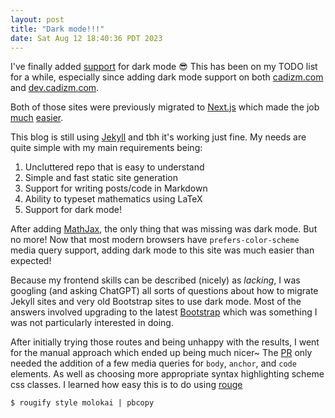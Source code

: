 ```yaml
---
layout: post
title: "Dark mode!!!"
date: Sat Aug 12 18:40:36 PDT 2023
---
```


I've finally added [support](https://github.com/cadizm/blog.cadizm.com/pull/6) for dark mode 😎
This has been on my TODO list for a while, especially since adding dark mode support on both
[cadizm.com](https://cadizm.com) and [dev.cadizm.com](https://dev.cadizm.com).

Both of those sites were previously migrated to [Next.js](https://nextjs.org/) which made the job
[much](https://github.com/cadizm/cadizm.github.io/pull/2) [easier](https://github.com/cadizm/dev-frontend/pull/1).

This blog is still using [Jekyll](https://jekyllrb.com/) and tbh it's working just fine. My needs
are quite simple with my main requirements being:

  1. Uncluttered repo that is easy to understand
  2. Simple and fast static site generation
  3. Support for writing posts/code in Markdown
  4. Ability to typeset mathematics using LaTeX
  5. Support for dark mode!

After adding [MathJax](https://www.mathjax.org/), the only thing that was missing was dark mode.
But no more! Now that most modern browsers have `prefers-color-scheme` media query support, adding
dark mode to this site was much easier than expected!

Because my frontend skills can be described (nicely) as _lacking_, I was googling (and asking ChatGPT)
all sorts of questions about how to migrate Jekyll sites and very old Bootstrap sites to use dark mode.
Most of the answers involved upgrading to the latest [Bootstrap](https://getbootstrap.com/) which was
something I was not particularly interested in doing.

After initially trying those routes and being unhappy with the results, I went for the manual approach
which ended up being much nicer~ The [PR](https://github.com/cadizm/blog.cadizm.com/pull/6) only needed
the addition of a few media queries for `body`, `anchor`, and `code` elements. As well as choosing more
appropriate syntax highlighting scheme css classes. I learned how easy this is to do using [rouge](https://github.com/rouge-ruby/rouge)

```shell
$ rougify style molokai | pbcopy
```
